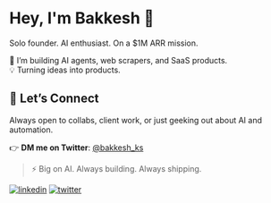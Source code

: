 # Hey, I'm Bakkesh 👋  
Solo founder. AI enthusiast. On a $1M ARR mission.  

🚀 I’m building AI agents, web scrapers, and SaaS products.  
💡 Turning ideas into products. 

## 📩 Let’s Connect

Always open to collabs, client work, or just geeking out about AI and automation.

👉 **DM me on Twitter**: [@bakkesh_ks](https://twitter.com/bakkesh_ks)


> ⚡ Big on AI. Always building. Always shipping.


[![linkedin](https://img.shields.io/badge/linkedin-0A66C2?style=for-the-badge&logo=linkedin&logoColor=white)](https://www.linkedin.com/in/bakkeshks/) 
[![twitter](https://img.shields.io/badge/twitter-1DA1F2?style=for-the-badge&logo=twitter&logoColor=white)](https://twitter.com/bakkesh_ks/)

